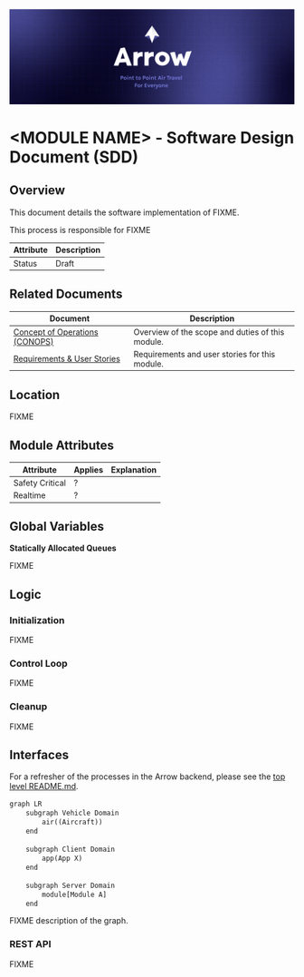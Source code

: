 ![Arrow Banner](https://github.com/Arrow-air/.github/raw/main/profile/assets/arrow_v2_twitter-banner_neu.png)

# \<MODULE NAME\> - Software Design Document (SDD)

## Overview

This document details the software implementation of FIXME.

This process is responsible for FIXME

Attribute | Description
--- | ---
Status | Draft

## Related Documents

Document | Description
--- | ---
[Concept of Operations (CONOPS)](./FIXME) | Overview of the scope and duties of this module.
[Requirements & User Stories](./FIXME) | Requirements and user stories for this module.

## Location

FIXME

## Module Attributes

Attribute | Applies | Explanation
--- | --- | ---
Safety Critical | ? | 
Realtime | ? |

## Global Variables

**Statically Allocated Queues**

FIXME

## Logic 

### Initialization

FIXME 

### Control Loop

FIXME

### Cleanup

FIXME

## Interfaces

For a refresher of the processes in the Arrow backend, please see the [top level README.md](../README.md).

```mermaid
graph LR
    subgraph Vehicle Domain
        air((Aircraft))
    end

    subgraph Client Domain
        app(App X)
    end

    subgraph Server Domain
        module[Module A]
    end
```

FIXME description of the graph.

### REST API

FIXME
